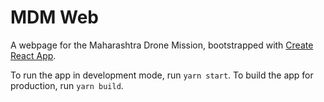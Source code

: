 # MDM Web

A webpage for the Maharashtra Drone Mission, bootstrapped with [Create React App](https://github.com/facebook/create-react-app).

To run the app in development mode, run `yarn start`. To build the app for production, run `yarn build`.
